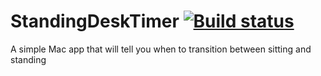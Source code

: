 # StandingDeskTimer [![Build status](http://tiny.cc/1z2ruy)](https://appcenter.ms)
A simple Mac app that will tell you when to transition between sitting and standing
